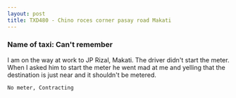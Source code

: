 ```yaml
---
layout: post
title: TXD480 - Chino roces corner pasay road Makati
---
```


### Name of taxi: Can't remember

I am on the way at work to JP Rizal, Makati. The driver didn't start the meter. When I asked him to start the meter he went mad at me and yelling that the destination is just near and it shouldn't be metered.

```No meter, Contracting```
